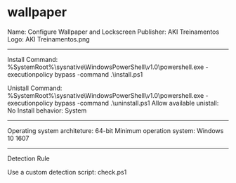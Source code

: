 # wallpaper

Name: Configure Wallpaper and Lockscreen
Publisher: AKI Treinamentos
Logo: AKI Treinamentos.png

-------------------------------

Install Command: %SystemRoot%\sysnative\WindowsPowerShell\v1.0\powershell.exe -executionpolicy bypass -command .\install.ps1

Unistall Command: %SystemRoot%\sysnative\WindowsPowerShell\v1.0\powershell.exe -executionpolicy bypass -command .\uninstall.ps1
Allow available unistall: No
Install behavior: System

--------------------------------

Operating system architeture: 64-bit
Minimum operation system: Windows 10 1607

--------------------------------
Detection Rule

Use a custom detection script: check.ps1
